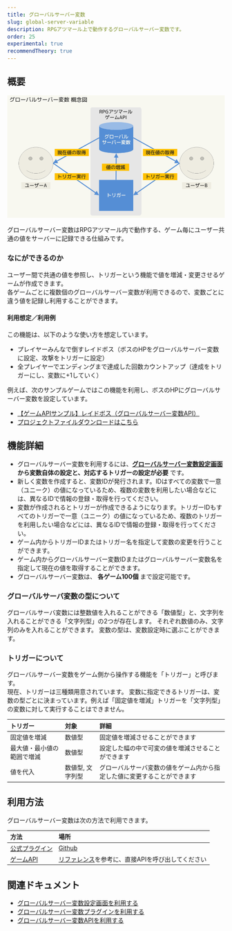 ```yaml
---
title: グローバルサーバー変数
slug: global-server-variable
description: RPGアツマール上で動作するグローバルサーバー変数です。
order: 25
experimental: true
recommendTheory: true
---
```


## 概要
![グローバルサーバー変数の概念図](/images/global-server-variable/concept.png)

グローバルサーバー変数はRPGアツマール内で動作する、ゲーム毎にユーザー共通の値をサーバーに記録できる仕組みです。

### なにができるのか
ユーザー間で共通の値を参照し、トリガーという機能で値を増減・変更させるゲームが作成できます。  
各ゲームごとに複数個のグローバルサーバー変数が利用できるので、変数ごとに違う値を記録し利用することができます。

#### 利用想定／利用例
この機能は、以下のような使い方を想定しています。
- プレイヤーみんなで倒すレイドボス（ボスのHPをグローバルサーバー変数に設定、攻撃をトリガーに設定）
- 全プレイヤーでエンディングまで達成した回数カウントアップ（達成をトリガーにし、変数に+1していく）

例えば、次のサンプルゲームではこの機能を利用し、ボスのHPにグローバルサーバー変数を設定しています。
- [【ゲームAPIサンプル】レイドボス（グローバルサーバー変数API）](https://game.nicovideo.jp/atsumaru/games/gm9226)
 - [プロジェクトファイルダウンロードはこちら](/download/sample-projects#RaidBoss)

## 機能詳細
 - グローバルサーバー変数を利用するには、**[グローバルサーバー変数設定画面](/global-server-variable/setting) から変数自体の設定と、対応するトリガーの設定が必要** です。
 - 新しく変数を作成すると、変数IDが発行されます。IDはすべての変数で一意（ユニーク）の値になっているため、複数の変数を利用したい場合などには、異なるIDで情報の登録・取得を行ってください。
 - 変数が作成されるとトリガーが作成できるようになります。トリガーIDもすべてのトリガーで一意（ユニーク）の値になっているため、複数のトリガーを利用したい場合などには、異なるIDで情報の登録・取得を行ってください。
 - ゲーム内からトリガーIDまたはトリガー名を指定して変数の変更を行うことができます。
 - ゲーム内からグローバルサーバー変数IDまたはグローバルサーバー変数名を指定して現在の値を取得することができます。
 - グローバルサーバー変数は、 **各ゲーム100個** まで設定可能です。

### グローバルサーバ変数の型について
グローバルサーバ変数には整数値を入れることができる「数値型」と、文字列を入れることができる「文字列型」の2つが存在します。
それぞれ数値のみ、文字列のみを入れることができます。
変数の型は、変数設定時に選ぶことができます。

### トリガーについて
グローバルサーバー変数をゲーム側から操作する機能を「トリガー」と呼びます。  
現在、トリガーは三種類用意されています。
変数に指定できるトリガーは、変数の型ごとに決まっています。例えば「固定値を増減」トリガーを「文字列型」の変数に対して実行することはできません。

トリガー|対象|詳細
:---|:---|:---
固定値を増減|数値型|固定値を増減させることができます
最大値・最小値の範囲で増減|数値型|設定した幅の中で可変の値を増減させることができます
値を代入|数値型, 文字列型|グローバルサーバ変数の値をゲーム内から指定した値に変更することができます


## 利用方法

グローバルサーバー変数は次の方法で利用できます。

方法 | 場所
:---|:---
[公式プラグイン](/global-server-variable/plugin) | [Github](https://github.com/atsumaru/mv-plugins/blob/master/plugins/AtsumaruGlobalServerVariableExperimental.js)
[ゲームAPI](/global-server-variable/api) | [リファレンス](/global-server-variable/api)を参考に、直接APIを呼び出してください


## 関連ドキュメント

- [グローバルサーバー変数設定画面を利用する](/global-server-variable/setting)
- [グローバルサーバー変数プラグインを利用する](/global-server-variable/plugin)
- [グローバルサーバー変数APIを利用する](/global-server-variable/api)
